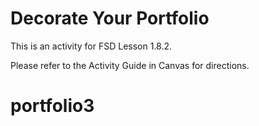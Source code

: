 # Decorate Your Portfolio

This is an activity for FSD Lesson 1.8.2.

Please refer to the Activity Guide in Canvas for directions.
# portfolio3
